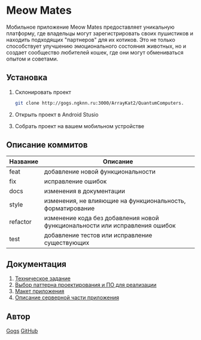 # Meow Mates
Мобильное приложение Meow Mates предоставляет уникальную платформу, где владельцы могут зарегистрировать 
своих пушистиков и находить подходящих "партнеров" для их котиков. Это не только способствует улучшению 
эмоционального состояния животных, но и создает сообщество любителей кошек, где они могут обмениваться опытом и советами. 

## Установка
1. Склонировать проект
   
    ```bash
    git clone http://gogs.ngknn.ru:3000/ArrayKat2/QuantumComputers.
    ```

2. Открыть проект в Android Stusio
3. Собрать проект на вашем мобильном устройстве

## Описание коммитов
| Название | Описание |
|-------------|--------------|
| feat  | добавление новой функциональности     |
| fix    | исправление ошибок |
| docs  | изменения в документации |
| style    | изменения, не влияющие на функциональность, форматирование |
| refactor  | изменение кода без добавления новой функциональности или исправления ошибок |
| test  |добавление тестов или исправление существующих|

## Документация
1. [Техническое задание](docs/RU/Техническое%20задание.docx)
2. [Выбор паттерна проектирования и ПО для реализации](docs/RU/Ru_select_patterns.md)
3. [Макет приложения](https://www.figma.com/design/w2HXW4Iq7LtwhHI8sro678/Meow-mates?node-id=0-1&t=0rYx47I1bDPCDiXO-1)
4. [Описание серверной части приложения](docs/RU/Ru_server_part.md)


## Автор
[Gogs](http://gogs.ngknn.ru:3000/ArrayKat2)
[GitHub](https://github.com/ArrayKat)

